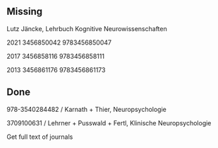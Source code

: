 ## Missing

Lutz Jäncke, Lehrbuch Kognitive Neurowissenschaften

2021	3456850042		9783456850047

2017	3456858116		9783456858111

2013	3456861176		9783456861173

## Done

978-3540284482 / Karnath + Thier, Neuropsychologie

3709100631 / Lehrner + Pusswald + Fertl, Klinische Neuropsychologie

Get full text of journals



